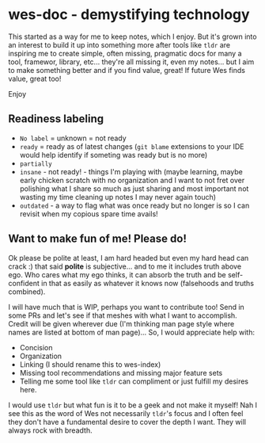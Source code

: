 # wes-doc - demystifying technology

This started as a way for me to keep notes, which I enjoy. But it's grown into an interest to build it up into something more after tools like `tldr` are inspiring me to create simple, often missing, pragmatic docs for many a tool, framewor, library, etc... they're all missing it, even my notes... but I aim to make something better and if you find value, great! If future Wes finds value, great too!

Enjoy

## Readiness labeling

- `No label` = unknown = not ready
- `ready` = ready as of latest changes (`git blame` extensions to your IDE would help identify if someting was ready but is no more)
- `partially`
- `insane` - not ready! - things I'm playing with (maybe learning, maybe early chicken scratch with no organization and I want to not fret over polishing what I share so much as just sharing and most important not wasting my time cleaning up notes I may never again touch)
- `outdated` - a way to flag what was once ready but no longer is so I can revisit when my copious spare time avails! 

## Want to make fun of me! Please do!

Ok please be polite at least, I am hard headed but even my hard head can crack :) that said **polite** is subjective... and to me it includes truth above ego. Who cares what my ego thinks, it can absorb the truth and be self-confident in that as easily as whatever it knows now (falsehoods and truths combined). 

I will have much that is WIP, perhaps you want to contribute too! Send in some PRs and let's see if that meshes with what I want to accomplish. Credit will be given wherever due (I'm thinking man page style where names are listed at bottom of man page)... So, I would appreciate help with:
- Concision
- Organization
- Linking (I should rename this to wes-index)
- Missing tool recommendations and missing major feature sets
- Telling me some tool like `tldr` can compliment or just fulfill my desires here.

I would use `tldr` but what fun is it to be a geek and not make it myself! Nah I see this as the word of Wes not necessarily `tldr`'s focus and I often feel they don't have a fundamental desire to cover the depth I want. They will always rock with breadth.